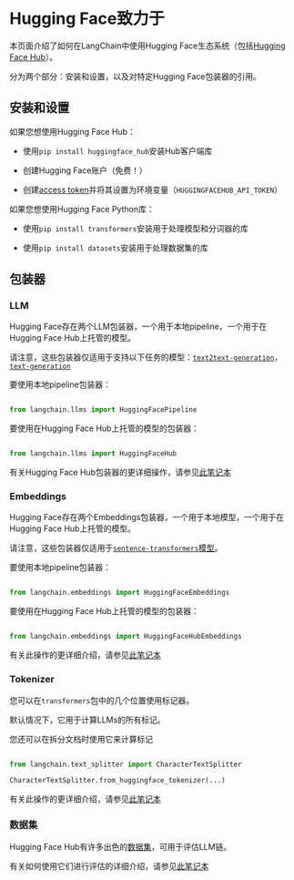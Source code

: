 # Hugging Face致力于


本页面介绍了如何在LangChain中使用Hugging Face生态系统（包括[Hugging Face Hub](https://huggingface.co)）。

分为两个部分：安装和设置，以及对特定Hugging Face包装器的引用。



## 安装和设置



如果您想使用Hugging Face Hub：

- 使用`pip install huggingface_hub`安装Hub客户端库

- 创建Hugging Face账户（免费！）

- 创建[access token](https://huggingface.co/docs/hub/security-tokens)并将其设置为环境变量（`HUGGINGFACEHUB_API_TOKEN`）



如果您想使用Hugging Face Python库：

- 使用`pip install transformers`安装用于处理模型和分词器的库

- 使用`pip install datasets`安装用于处理数据集的库



## 包装器



### LLM



Hugging Face存在两个LLM包装器，一个用于本地pipeline，一个用于在Hugging Face Hub上托管的模型。

请注意，这些包装器仅适用于支持以下任务的模型：[`text2text-generation`](https://huggingface.co/models?library=transformers&pipeline_tag=text2text-generation&sort=downloads)，[`text-generation`](https://huggingface.co/models?library=transformers&pipeline_tag=text-classification&sort=downloads)



要使用本地pipeline包装器：

```python

from langchain.llms import HuggingFacePipeline

```



要使用在Hugging Face Hub上托管的模型的包装器：

```python

from langchain.llms import HuggingFaceHub

```

有关Hugging Face Hub包装器的更详细操作，请参见[此笔记本](../modules/models/llms/integrations/huggingface_hub.ipynb)





### Embeddings



Hugging Face存在两个Embeddings包装器，一个用于本地模型，一个用于在Hugging Face Hub上托管的模型。

请注意，这些包装器仅适用于[`sentence-transformers`模型](https://huggingface.co/models?library=sentence-transformers&sort=downloads)。



要使用本地pipeline包装器：

```python

from langchain.embeddings import HuggingFaceEmbeddings

```



要使用在Hugging Face Hub上托管的模型的包装器：

```python

from langchain.embeddings import HuggingFaceHubEmbeddings

```

有关此操作的更详细介绍，请参见[此笔记本](../modules/models/text_embedding/examples/huggingface_hub.ipynb)



### Tokenizer



您可以在`transformers`包中的几个位置使用标记器。

默认情况下，它用于计算LLMs的所有标记。



您还可以在拆分文档时使用它来计算标记

```python

from langchain.text_splitter import CharacterTextSplitter

CharacterTextSplitter.from_huggingface_tokenizer(...)

```

有关此操作的更详细介绍，请参见[此笔记本](../modules/indexes/text_splitters/examples/huggingface_length_function.ipynb)





### 数据集



Hugging Face Hub有许多出色的[数据集](https://huggingface.co/datasets)，可用于评估LLM链。



有关如何使用它们进行评估的详细介绍，请参见[此笔记本](../use_cases/evaluation/huggingface_datasets.ipynb)

